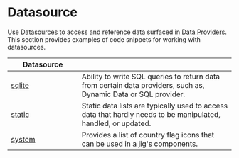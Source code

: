 # Datasource

Use [Datasources](https://docs.jigx.com/datasources) to access and reference data surfaced in [Data Providers](<Data Providers.md>). This section provides examples of code snippets for working with datasources.

<table><thead><tr><th width="142.984375">Datasource</th><th></th></tr></thead><tbody><tr><td><a href="broken-reference">sqlite</a></td><td>Ability to write SQL queries to return data from certain data providers, such as, Dynamic Data or SQL provider.</td></tr><tr><td><a href="broken-reference">static</a></td><td>Static data lists are typically used to access data that hardly needs to be manipulated, handled, or updated.</td></tr><tr><td><a href="broken-reference">system</a></td><td>Provides a list of country flag icons that can be used in a jig's components.</td></tr></tbody></table>
